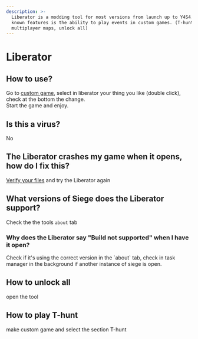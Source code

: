 ```yaml
---
description: >-
  Liberator is a modding tool for most versions from launch up to Y4S4. Its most
  known features is the ability to play events in custom games. (T-hunt, events,
  multiplayer maps, unlock all)
---
```


# Liberator

## How to use?

Go to [custom game](multiplayer-radminvpn.md#2.-custom-games), select in liberator your thing you like (double click), check at the bottom the change.\
Start the game and enjoy.

## Is this a virus?

No

## The Liberator crashes my game when it opens, how do I fix this?

[Verify your files](r6downloader-r6manifest.md#how-do-i-verify-my-game-files-and-what-is-the-meaning-of-verify) and try the Liberator again

## What versions of Siege does the Liberator support?

Check the the tools `about` tab

### Why does the Liberator say "Build not supported" when I have it open?

Check if it's using the correct version in the \`about\` tab, check in task manager in the background if another instance of siege is open.

## How to unlock all

open the tool

## How to play T-hunt

make custom game and select the section T-hunt
